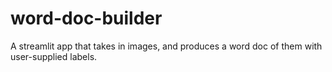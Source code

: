 # word-doc-builder
A streamlit app that takes in images, and produces a word doc of them with user-supplied labels.
